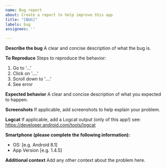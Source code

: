 ```yaml
---
name: Bug report
about: Create a report to help improve this app
title: "[BUG]"
labels: bug
assignees: ''

---
```


**Describe the bug**
A clear and concise description of what the bug is.

**To Reproduce**
Steps to reproduce the behavior:
1. Go to '...'
2. Click on '....'
3. Scroll down to '....'
4. See error

**Expected behavior**
A clear and concise description of what you expected to happen.

**Screenshots**
If applicable, add screenshots to help explain your problem.

**Logcat**
If applicable, add a Logcat output (only of this app!) see: https://developer.android.com/tools/logcat

**Smartphone (please complete the following information):**
 - OS: [e.g. Android 8.1]
 - App Version [e.g. 1.4.5]

**Additional context**
Add any other context about the problem here.
